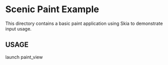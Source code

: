 # Scenic Paint Example

This directory contains a basic paint application using Skia to demonstrate
input usage.

## USAGE

  launch paint_view
